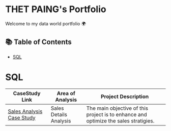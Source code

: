 # THET PAING's Portfolio

Welcome to my data world portfolio 🌍  

## 📚 Table of Contents
- [SQL](#sql)
# SQL

| CaseStudy Link | Area of Analysis | Project Description | 
|---|---|---|
| [Sales Analysis Case Study](https://github.com/THETPAING10/Sales-Analysis)| Sales Details Analysis | The main objective of this project is to enhance and optimize the sales stratigies. |
